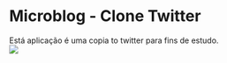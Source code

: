 <h1>Microblog - Clone Twitter</h1>
Está aplicação é uma copia to twitter para fins de estudo.
<br>
<a href="https://codeclimate.com/github/repositorioadriano/microblog"><img src="https://codeclimate.com/github/repositorioadriano/microblog/badges/gpa.svg" /></a>
